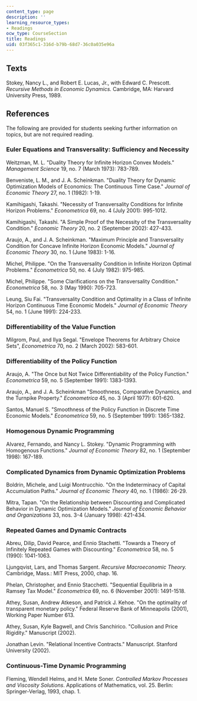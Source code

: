 ```yaml
---
content_type: page
description: ''
learning_resource_types:
- Readings
ocw_type: CourseSection
title: Readings
uid: 03f365c1-316d-b79b-68d7-36c0a035e96a
---
```


Texts
-----

Stokey, Nancy L., and Robert E. Lucas, Jr., with Edward C. Prescott. _Recursive Methods in Economic Dynamics._ Cambridge, MA: Harvard University Press, 1989.

References
----------

The following are provided for students seeking further information on topics, but are not required reading.

### Euler Equations and Transversality: Sufficiency and Necessity

Weitzman, M. L. "Duality Theory for Infinite Horizon Convex Models." _Management Science_ 19, no. 7 (March 1973): 783-789.

Benveniste, L. M., and J. A. Scheinkman. "Duality Theory for Dynamic Optimization Models of Economics: The Continuous Time Case." _Journal of Economic Theory_ 27, no. 1 (1982): 1-19.

Kamihigashi, Takashi. "Necessity of Transversality Conditions for Infinite Horizon Problems." _Econometrica_ 69, no. 4 (July 2001): 995-1012.

Kamihigashi, Takashi. "A Simple Proof of the Necessity of the Transversality Condition." _Economic Theory_ 20, no. 2 (September 2002): 427-433.

Araujo, A., and J. A. Scheinkman. "Maximum Principle and Transversality Condition for Concave Infinite Horizon Economic Models." _Journal of Economic Theory_ 30, no. 1 (June 1983): 1-16.

Michel, Philippe. "On the Transversality Condition in Infinite Horizon Optimal Problems." _Econometrica_ 50, no. 4 (July 1982): 975-985.

Michel, Philippe. "Some Clarifications on the Transversality Condition." _Econometrica_ 58, no. 3 (May 1990): 705-723.

Leung, Siu Fai. "Transversality Condition and Optimality in a Class of Infinite Horizon Continuous Time Economic Models." _Journal of Economic Theory_ 54, no. 1 (June 1991): 224-233.

### Differentiability of the Value Function

Milgrom, Paul, and Ilya Segal. "Envelope Theorems for Arbitrary Choice Sets", _Econometrica_ 70, no. 2 (March 2002): 583-601.

### Differentiability of the Policy Function

Araujo, A. "The Once but Not Twice Differentiability of the Policy Function." _Econometrica_ 59, no. 5 (September 1991): 1383-1393.

Araujo, A., and J. A. Scheinkman "Smoothness, Comparative Dynamics, and the Turnpike Property." _Econometrica_ 45, no. 3 (April 1977): 601-620.

Santos, Manuel S. "Smoothness of the Policy Function in Discrete Time Economic Models." _Econometrica_ 59, no. 5 (September 1991): 1365-1382.

### Homogenous Dynamic Programming

Alvarez, Fernando, and Nancy L. Stokey. "Dynamic Programming with Homogenous Functions." _Journal of Economic Theory_ 82, no. 1 (September 1998): 167-189.

### Complicated Dynamics from Dynamic Optimization Problems

Boldrin, Michele, and Luigi Montrucchio. "On the Indeterminacy of Capital Accumulation Paths." _Journal of Economic Theory_ 40, no. 1 (1986): 26-29.

Mitra, Tapan. "On the Relationship between Discounting and Complicated Behavior in Dynamic Optimization Models." _Journal of Economic Behavior and Organizations_ 33, nos. 3-4 (January 1998): 421-434.

### Repeated Games and Dynamic Contracts

Abreu, Dilip, David Pearce, and Ennio Stachetti. "Towards a Theory of Infinitely Repeated Games with Discounting." _Econometrica_ 58, no. 5 (1990): 1041-1063.

Ljungqvist, Lars, and Thomas Sargent. _Recursive Macroeconomic Theory._ Cambridge, Mass.: MIT Press, 2000, chap. 16.

Phelan, Christopher, and Ennio Stacchetti. "Sequential Equilibria in a Ramsey Tax Model." _Econometrica_ 69, no. 6 (November 2001): 1491-1518.

Athey, Susan, Andrew Atkeson, and Patrick J. Kehoe. "On the optimality of transparent monetary policy." Federal Reserve Bank of Minneapolis (2001), Working Paper Number 613.

Athey, Susan, Kyle Bagwell, and Chris Sanchirico. "Collusion and Price Rigidity." Manuscript (2002).

Jonathan Levin. "Relational Incentive Contracts." Manuscript. Stanford University (2002).

### Continuous-Time Dynamic Programming

Fleming, Wendell Helms, and H. Mete Soner. _Controlled Markov Processes and Viscosity Solutions_. Applications of Mathematics, vol. 25. Berlin: Springer-Verlag, 1993, chap. 1.